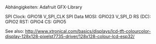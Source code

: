 

Abhängigkeiten:
Adafruit GFX-Library


SPI Clock:         GPIO18 V_SPI_CLK
SPI Data MOSI:     GPIO23  V_SPI_D
RS (DC):           GPIO2
RST:               GPIO4
CS:                GPIO5

See also: http://www.xtronical.com/basics/displays/lcd-tft-colourcolor-display-128x128-pixelst7735-driver/128x128-colour-lcd-esp32/

